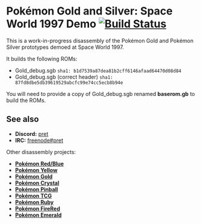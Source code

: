 # Pokémon Gold and Silver: Space World 1997 Demo [![Build Status][ci-badge]][ci]

This is a work-in-progress disassembly of the Pokémon Gold and Pokémon Silver prototypes demoed at Space World 1997.

It builds the following ROMs:

- Gold_debug.sgb `sha1: b1d7539a87dea81b2cff6146afaad64470d08d84`
- Gold_debug.sgb (correct header) `sha1: 87fd8dbe5db39619529abcfc99e74cc5ecb8b94e`

You will need to provide a copy of Gold_debug.sgb renamed **baserom.gb** to build the ROMs.


## See also

- **Discord:** [pret][discord]
- **IRC:** [freenode#pret][irc]

Other disassembly projects:

- [**Pokémon Red/Blue**][pokered]
- [**Pokémon Yellow**][pokeyellow]
- [**Pokémon Gold**][pokegold]
- [**Pokémon Crystal**][pokecrystal]
- [**Pokémon Pinball**][pokepinball]
- [**Pokémon TCG**][poketcg]
- [**Pokémon Ruby**][pokeruby]
- [**Pokémon FireRed**][pokefirered]
- [**Pokémon Emerald**][pokeemerald]

[pokered]: https://github.com/pret/pokered
[pokeyellow]: https://github.com/pret/pokeyellow
[pokegold]: https://github.com/pret/pokegold
[pokecrystal]: https://github.com/pret/pokecrystal
[pokepinball]: https://github.com/pret/pokepinball
[poketcg]: https://github.com/pret/poketcg
[pokeruby]: https://github.com/pret/pokeruby
[pokefirered]: https://github.com/pret/pokefirered
[pokeemerald]: https://github.com/pret/pokeemerald
[discord]: https://discord.gg/d5dubZ3
[irc]: https://kiwiirc.com/client/irc.freenode.net/?#pret
[ci]: https://github.com/pret/pokegold-spaceworld/actions
[ci-badge]: https://github.com/pret/pokegold-spaceworld/actions/workflows/main.yml/badge.svg
